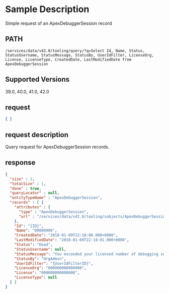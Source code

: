 # Sample Description
Simple request of an ApexDebuggerSession record

## PATH
```
/services/data/v42.0/tooling/query/?q=Select Id, Name, Status, StatusUsername, StatusMessage, StatusBy, UserIdFilter, LicenseOrg, License, LicenseType, CreatedDate, LastModifiedDate from ApexDebuggerSession
```
## Supported Versions
39.0, 40.0, 41.0, 42.0

## request
```json
{ }
```

## request description
Query request for ApexDebuggerSession records.

## response
```json
{
  "size" : 1,
  "totalSize" : 1,
  "done" : true,
  "queryLocator" : null,
  "entityTypeName" : "ApexDebuggerSession",
  "records" : [ {
    "attributes" : {
      "type" : "ApexDebuggerSession",
      "url" : "/services/data/v42.0/tooling/sobjects/ApexDebuggerSession/{ID}"
    },
    "Id": "{ID}",
    "Name": "00000006",
    "CreatedDate": "2018-01-09T22:18:00.000+0000",
    "LastModifiedDate": "2018-01-09T22:18:01.000+0000",
    "Status": "Dead",
    "StatusUsername": null,
    "StatusMessage": "You exceeded your licensed number of debugging sessions. Please end other sessions or purchase more.",
    "StatusBy": "OrgAdmin",
    "UserIdFilter": "{UserIdFilterID}",
    "LicenseOrg": "000000000000000",
    "License": "000000000000000",
    "LicenseType": null
  } ]
}
```
